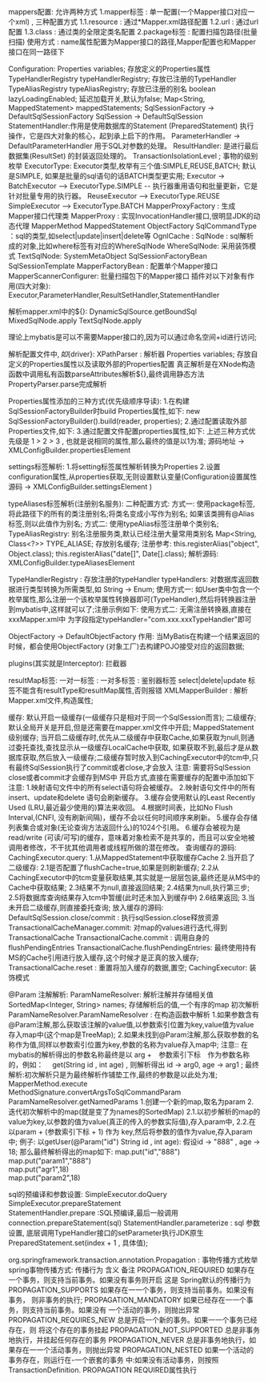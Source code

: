 mappers配置: 允许两种方式
    1.mapper标签  :  单一配置(一个Mapper接口对应一个xml) , 三种配置方式
        1.1.resource : 通过*Mapper.xml路径配置
        1.2.url      : 通过url配置
        1.3.class    : 通过类的全限定类名配置
    2.package标签 :  配置扫描包路径(批量扫描)
        使用方式  :  name属性配置为Mapper接口的路径,Mapper配置也和Mapper接口在同一路径下
        
Configuration:
    Properties variables; 存放定义的Properties属性
    TypeHandlerRegistry typeHandlerRegistry; 存放已注册的TypeHandler
    TypeAliasRegistry typeAliasRegistry; 存放已注册的别名
    boolean lazyLoadingEnabled; 延迟加载开关,默认为false;
    Map<String, MappedStatement> mappedStatements; 
SqlSessionFactory -> DefaultSqlSessionFactory
SqlSession -> DefaultSqlSession
StatementHandler:作用是使用数据库的Statement (PreparedStatement) 执行操作，它是四大对象的核心，起到承上启下的作用。
ParameterHandler -> DefaultParameterHandler  用于SQL对参数的处理。
ResultHandler: 是进行最后数据集(ResultSet) 的封装返回处理的。
TransactionIsolationLevel ; 事物的级别枚举
ExecutorType: Executor类型,枚举有三个值:SIMPLE,REUSE,BATCH; 默认是SIMPLE, 如果是批量的sql语句的话BATCH类型更实用;
Executor ->  BatchExecutor  -->  ExecutorType.SIMPLE    -- 执行器重用语句和批量更新，它是针对批量专用的执行器。
             ReuseExecutor  -->  ExecutorType.REUSE
             SimpleExecutor -->  ExecutorType.BATCH
MapperProxyFactory : 生成Mapper接口代理类
MapperProxy : 实现InvocationHandler接口,很明显JDK的动态代理
MapperMethod
MappedStatement
ObjectFactory
SqlCommandType ：sql的类型,如select|update|insert|delete等
OgnlCache : 
SqlNode : sql解析成的对象,比如where标签有对应的WhereSqlNode
WhereSqlNode: 采用装饰模式
TextSqlNode: 
SystemMetaObject
SqlSessionFactoryBean
SqlSessionTemplate
MapperFactoryBean : 配置单个Mapper接口
MapperScannerConfigurer: 批量扫描包下的Mapper接口
插件对以下对象有作用(四大对象):
    Executor,ParameterHandler,ResultSetHandler,StatementHandler

解析mapper.xml中的${}:
    DynamicSqlSource.getBoundSql
        MixedSqlNode.apply
            TextSqlNode.apply

理论上mybatis是可以不需要Mapper接口的,因为可以通过命名空间+id进行访问;
    
解析配置文件中${},如${driver}:
    XPathParser : 解析器
        Properties variables; 存放自定义的Properties属性以及读取外部的Properties配置
    真正解析是在XNode构造函数中调用私有函数parseAttributes解析${},最终调用静态方法PropertyParser.parse完成解析

Properties属性添加的三种方式(优先级顺序导读):
    1.在构建SqlSessionFactoryBuilder时build Properties属性,如下:
        new SqlSessionFactoryBuilder().build(reader, properties);
    2.通过配置读取外部Properties文件,如下:
        <properties resource="mybatis/jdbc.properties"/>
    3.通过配置文件配置properties属性,如下:
            <properties >
                <property name="custom" value="1"/>
            </properties>
    上述三种方式优先级是 1 > 2 > 3 , 也就是说相同的属性,那么最终的值是以1为准;
    源码地址 -> XMLConfigBuilder.propertiesElement
  
settings标签解析:
    1.将setting标签属性解析转换为Properties
    2.设置configuration属性,从properties获取,无则设置默认变量(Configuration设置属性源码 -> XMLConfigBuilder.settingsElement )   
    
typeAliases标签解析(注册别名服务):
    二种配置方式:
        方式一: 使用package标签,将此路径下的所有的类注册别名;将类名变成小写作为别名;
                如果该类拥有@Alias标签,则以此值作为别名;
        方式二: 使用typeAlias标签注册单个类别名;
   TypeAliasRegistry: 别名注册服务类,默认已经注册大量常用类别名
        Map<String, Class<?>> TYPE_ALIASE;  存放别名缓存; 
        注册参考:
            this.registerAlias("object", Object.class);
            this.registerAlias("date[]", Date[].class);
    解析源码: XMLConfigBuilder.typeAliasesElement         

TypeHandlerRegistry : 存放注册的typeHandler
typeHandlers: 对数据库返回数据进行类型转换为所需类型,如 String -> Enum;
    使用方式一: 如User类中包含一个枚举属性,那么注册一个该枚举属性转换器即可(TypeHandler),然后将转换器注册到mybatis中,这样就可以了;注册示例如下:
        <typeHandlers>
            <typeHandler handler="com.ws.mybatis.typehandler.StringToSexEnum" />
        </typeHandlers>
    使用方式二:
        无需注册转换器,直接在xxxMapper.xml中 为字段指定typeHandler="com.xxx.xxxTypeHandler"即可
        
ObjectFactory -> DefaultObjectFactory
    作用: 当MyBatis在构建一个结果返回的时候，都会使用ObjectFactory (对象工厂)去构建POJO接受对应的返回数据;

plugins(其实就是Interceptor): 拦截器
    
resultMap标签:
    一对一标签 : <association></association>
    一对多标签 : <collection></collection>
    鉴别器标签
select|delete|update 标签不能含有resultType和resultMap属性,否则报错
XMLMapperBuilder : 解析Mapper.xml文件,构造属性;    

缓存:
    默认开启一级缓存(一级缓存只是相对于同一个SqlSession而言);
    二级缓存; 默认全局开关是开启,但是还需要在mapper.xml文件中开启; MappedStatement级别缓存;
    当开启二级缓存时,优先从二级缓存中获取Cache,如果获取为null,则通过委托查找,查找显示从一级缓存LocalCache中获取,
如果获取不到,最后才是从数据库获取,然后放入一级缓存;二级缓存暂时放入到CachingExecutor中的tcm中,只有最终SqlSession执行了commit或者close,才会放入
       注意: 需要将SqlSession close或者commit才会缓存到MS中
       开启方式,直接在需要缓存的配置中添加如下
            <cache/>
       注意:
          1.映射语句文件中的所有select语句将会被缓存。
          2.映射语句文件中的所有insert、update和delete 语句会刷新缓存。
          3.缓存会使用默认的Least Recently Used (LRU,最近最少使用的)算法来收回。
          4.根据时间表，比如No Flush Interval,(CNFI, 没有刷新间隔)，缓存不会以任何时间顺序来刷新。
          5.缓存会存储列表集合或对象(无论查询方法返回什么)的1024个引用。
          6.缓存会被视为是read/write (可读/可写)的缓存，意味着对象检索不是共享的，而且可以安全地被调用者修改，不干扰其他调用者或线程所做的潜在修改。
    查询缓存的源码:  
        CachingExecutor.query:
            1.从MappedStatement中获取缓存Cache
            2.当开启了二级缓存:
                2.1是否配置了flushCache=true,如果是则刷新缓存;
                2.2从CachingExecutor中的tcm变量获取结果,其实就是一层层包装,最终还是从MS中的Cache中获取结果;
                2.3结果不为null,直接返回结果;
                2.4结果为null,执行第三步;
                2.5将数据库查询结果存入tcm中暂缓(此时还未加入到缓存中)
                2.6结果返回;
            3.当未开启二级缓存,则直接委托查询;
    放入缓存的源码:
        DefaultSqlSession.close/commit : 执行sqlSession.close释放资源
            TransactionalCacheManager.commit: 对map的values进行迭代,得到TransactionalCache
                TransactionalCache.commit : 调用自身的flushPendingEntries
                    TransactionalCache.flushPendingEntries: 最终使用持有MS的Cache引用进行放入缓存,这个时候才是正真的放入缓存;
                    TransactionalCache.reset : 重置将加入缓存的数据,置空;
CachingExecutor: 装饰模式

@Param 注解解析:
    ParamNameResolver: 解析注解并存储相关值
        SortedMap<Integer, String> names; 存储解析后的值,一个有序的map
        初次解析
            ParamNameResolver.ParamNameResolver : 在构造函数中解析
            1.如果参数含有@Param注解,那么获取该注解的value值,以参数索引位置为key,value值为value存入map中(这个map是TreeMap);
            2.如果未找到@Param注解,那么获取参数的名称作为值,同样以参数索引位置为key,参数的名称为value存入map中;
                注意:: 在mybatis的解析得出的参数名称最终是以 arg +　参数索引下标　作为参数名称的，例如：　
                get(String id , int age) , 则解析得出 id -> arg0, age -> arg1 ;
        最终解析:初次解析只是为最终解析作铺垫工作,最终的参数是以此处为准;
            MapperMethod.execute
                MethodSignature.convertArgsToSqlCommandParam
                    ParamNameResolver.getNamedParams
            1.创建一个新的map,取名为param
            2.迭代初次解析中的map(就是变了为names的SortedMap)
                2.1.以初步解析的map的value为key,以参数的值为value(真正的传入的参数实际值),存入param中,
                2.2.在以param + (参数索引下标 + 1) 作为 key,然后将参数的值作为value,存入param中;
        例子: 以getUser(@Param("id") String id , int age): 假设id -> "888" , age -> 18;
              那么最终解析得出的map如下:
                map.put("id","888")            
                map.put("param1","888")            
                map.put("agr1",18)            
                map.put("param2",18)     
                
sql的预编译和参数设置:
    SimpleExecutor.doQuery     
        SimpleExecutor.prepareStatement   
            StatementHandler.prepare      :SQL预编译,最后一般调用connection.prepareStatement(sql)
            StatementHandler.parameterize : sql 参数设置, 底层调用TypeHandler接口的setParameter执行JDK原生PreparedStatement.set(index + 1 , 具体值);   
            
org.springframework.transaction.annotation.Propagation : 事物传播方式枚举
spring事物传播方式:
    传播行为                                    含义                                                          备注
    PROPAGATION_REQUIRED           如果存在一个事务，则支持当前事务。如果没有事务则开启          这是 Spring默认的传播行为
    PROPAGATION_SUPPORTS            如果存在一一个事务，则支持当前事务。如果没有事务，
                                    则非事务的执行;
    PROPAGATION_MANDATORY           如果已经存在一一个事务，则支持当前事务。如果没有
                                    一个活动的事务，则抛出异常
    PROPAGATION_REQUIRES_NEW        总是开启一个新的事务。如果一一个事务已经存在，则
                                    将这个存在的事务挂起
    PROPAGATION_NOT_SUPPORTED       总是非事务地执行，并挂起任何存在的事务
    PROPAGATION_NEVER               总是非事务地执行，如果存在一一个活动事务，则抛出异常
    PROPAGATION_NESTED              如果一个活动的事务存在，则运行在-一个嵌套的事务
                                    中:如果没有活动事务，则按照TransactionDefinition.
                                    PROPAGATION REQUIRED属性执行
                    

                               

    
    
    


            